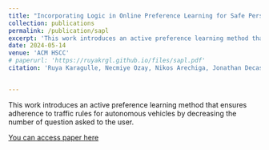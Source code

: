 ```yaml
---
title: "Incorporating Logic in Online Preference Learning for Safe Personalization of Autonomous Vehicles"
collection: publications
permalink: /publication/sapl
excerpt: 'This work introduces an active preference learning method that ensures adherence to traffic rules for autonomous vehicles by decreasing the number of question asked to the user.'
date: 2024-05-14
venue: 'ACM HSCC'
# paperurl: 'https://ruyakrgl.github.io/files/sapl.pdf'
citation: 'Ruya Karagulle, Necmiye Ozay, Nikos Arechiga, Jonathan Decastro, and Andrew Best. 2024. Incorporating Logic in Online Preference Learning for Safe Personalization of Autonomous Vehicles. In Proceedings of the 27th ACM International Conference on Hybrid Systems: Computation and Control (HSCC 24). Association for Computing Machinery, New York, NY, USA, Article 5, 1–11. https://doi.org/10.1145/3641513.3650129'


---
```

This work introduces an active preference learning method that ensures adherence to traffic rules for autonomous vehicles by decreasing the number of question asked to the user.

[You can access paper here]('https://ruyakrgl.github.io//files/sapl.pdf')

<!-- Ruya Karagulle, Necmiye Ozay, Nikos Arechiga, Jonathan Decastro, and Andrew Best. 2024. Incorporating Logic in Online Preference Learning for Safe Personalization of Autonomous Vehicles. In Proceedings of the 27th ACM International Conference on Hybrid Systems: Computation and Control (HSCC '24). Association for Computing Machinery, New York, NY, USA, Article 5, 1–11. https://doi.org/10.1145/3641513.3650129 -->
